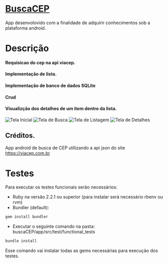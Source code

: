# [BuscaCEP](https://github.com/natanoliveiracruz/buscaCEP)
App desenvolovido com a finalidade de adquirir conhecimentos sob a plataforma android.

# Descrição

#### Requisicao do cep na api viacep.
#### Implementação de lista.
#### Implementação de banco de dados SQLite
#### Crud
#### Visualizção dos detalhes de um item  dentro da lista.

![Tela Inicial](https://github.com/natanoliveiracruz/buscaCEP/blob/master/screenshot/device-2015-11-23-083016.png "Tela Inicial")
![Tela de Busca](https://github.com/natanoliveiracruz/buscaCEP/blob/master/screenshot/device-2015-11-23-082922.png "Tela de Busca")
![Tela de Listagem](https://github.com/natanoliveiracruz/buscaCEP/blob/master/screenshot/device-2015-11-23-083034.png "Tela de Listagem")
![Tela de Detalhes](https://github.com/natanoliveiracruz/buscaCEP/blob/master/screenshot/device-2015-11-23-083539.png "Tela de Detalhes")

## Créditos.
App android de busca de CEP utilizando a api json do site https://viacep.com.br

# Testes
Para executar os testes funcionais serão necessários: 

- Ruby na versão 2.2.1 ou superior (para instalar será necessário rbenv ou rvm)
- Bundler (default):

```ruby
gem install bundler
```
- Executar o seguinte comando na pasta: buscaCEP/app/src/test/functional_tests 

```ruby
bundle install
```
Esse comando vai instalar todas as gems necessárias para execução dos testes.
